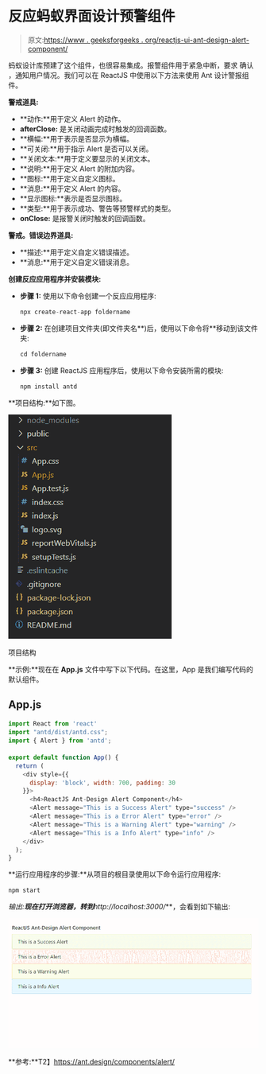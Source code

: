 # 反应蚂蚁界面设计预警组件

> 原文:[https://www . geeksforgeeks . org/reactjs-ui-ant-design-alert-component/](https://www.geeksforgeeks.org/reactjs-ui-ant-design-alert-component/)

蚂蚁设计库预建了这个组件，也很容易集成。报警组件用于紧急中断，要求 确认 ，通知用户情况。我们可以在 ReactJS 中使用以下方法来使用 Ant 设计警报组件。

**警戒道具:**

*   **动作:**用于定义 Alert 的动作。
*   **afterClose:** 是关闭动画完成时触发的回调函数。
*   **横幅:**用于表示是否显示为横幅。
*   **可关闭:**用于指示 Alert 是否可以关闭。
*   **关闭文本:**用于定义要显示的关闭文本。
*   **说明:**用于定义 Alert 的附加内容。
*   **图标:**用于定义自定义图标。
*   **消息:**用于定义 Alert 的内容。
*   **显示图标:**表示是否显示图标。
*   **类型:**用于表示成功、警告等预警样式的类型。
*   **onClose:** 是报警关闭时触发的回调函数。

**警戒。错误边界道具:**

*   **描述:**用于定义自定义错误描述。
*   **消息:**用于定义自定义错误消息。

**创建反应应用程序并安装模块:**

*   **步骤 1:** 使用以下命令创建一个反应应用程序:

    ```jsx
    npx create-react-app foldername
    ```

*   **步骤 2:** 在创建项目文件夹(即文件夹名**)后，使用以下命令将**移动到该文件夹:

    ```jsx
    cd foldername
    ```

*   **步骤 3:** 创建 ReactJS 应用程序后，使用以下命令安装所需的模块:

    ```jsx
    npm install antd
    ```

**项目结构:**如下图。

![](img/f04ae0d8b722a9fff0bd9bd138b29c23.png)

项目结构

**示例:**现在在 **App.js** 文件中写下以下代码。在这里，App 是我们编写代码的默认组件。

## App.js

```jsx
import React from 'react'
import "antd/dist/antd.css";
import { Alert } from 'antd';

export default function App() {
  return (
    <div style={{
      display: 'block', width: 700, padding: 30
    }}>
      <h4>ReactJS Ant-Design Alert Component</h4>
      <Alert message="This is a Success Alert" type="success" />
      <Alert message="This is a Error Alert" type="error" />
      <Alert message="This is a Warning Alert" type="warning" />
      <Alert message="This is a Info Alert" type="info" />
    </div>
  );
}
```

**运行应用程序的步骤:**从项目的根目录使用以下命令运行应用程序:

```jsx
npm start
```

**输出:**现在打开浏览器，转到***http://localhost:3000/***，会看到如下输出:

![](img/a100c23b87a39d91e169cb522588d181.png)

**参考:**T2】https://ant.design/components/alert/